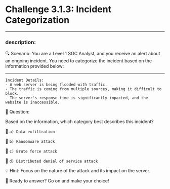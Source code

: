 # **Challenge 3.1.3: Incident Categorization**

---

### **description:**

🔍 Scenario: You are a Level 1 SOC Analyst, and you receive an alert about an ongoing incident. You need to categorize the incident based on the information provided below:

---
```plaintext
Incident Details:
- A web server is being flooded with traffic.
- The traffic is coming from multiple sources, making it difficult to block.
- The server's response time is significantly impacted, and the website is inaccessible.
```
🤔 Question:

Based on the information, which category best describes this incident?

🔘 ```a) Data exfiltration```

🔘 ```b) Ransomware attack```

🔘 ```c) Brute force attack```

🔘 ```d) Distributed denial of service attack```

💡 Hint: Focus on the nature of the attack and its impact on the server.

🚀 Ready to answer? Go on and make your choice!